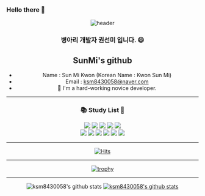 ### Hello there 👋

<div align="center">
  
 ![header](https://capsule-render.vercel.app/api?type=Slice&color=timeGradient&height=250&text=KwonSunMi&desc=Have_a_happy_day&fontColor=FFCCE5)
  
 ### 병아리 개발자 권선미 입니다. 😄 
  
## SunMi's github
- Name : Sun Mi Kwon (Korean Name : Kwon Sun Mi)
- Email : ksm8430058@naver.com
- 🔭 I'm a hard-working novice developer.

* * *
### 📚 Study List 📖
<img src="https://img.shields.io/badge/c-F8C517?style=for-the-badge&logo=C&logoColor=white">
<img src="https://img.shields.io/badge/Arduino-FF6384?style=for-the-badge&logo=Arduino&logoColor=white">
<img src="https://img.shields.io/badge/c++-00599C?style=for-the-badge&logo=C++&logoColor=white">
<img src="https://img.shields.io/badge/c sharp-000000?style=for-the-badge&logo=C Sharp&logoColor=white">
<img src="https://img.shields.io/badge/SQL-CC2927?style=for-the-badge&logo=Microsoft SQL Server&logoColor=black"> 
<br/>
<img src="https://img.shields.io/badge/PowerPoint-B7472A?style=for-the-badge&logo=Microsoft PowerPoint&logoColor=white"> 
<img src="https://img.shields.io/badge/ERP-009DB1?style=for-the-badge&logo=&logoColor=">
<img src="https://img.shields.io/badge/.NET-512BD4?style=for-the-badge&logo=.NET&logoColor=white"> 
<img src="https://img.shields.io/badge/GitHub-F05032?style=for-the-badge&logo=GitHub&logoColor=white">
<img src="https://img.shields.io/badge/Raspberry Pi-A22846?style=for-the-badge&logo=Raspberry Pi&logoColor=white">
<img src="https://img.shields.io/badge/Linux-FCC624?style=for-the-badge&logo=Linux&logoColor=white">
  
* * *
[![Hits](https://hits.seeyoufarm.com/api/count/incr/badge.svg?url=https%3A%2F%2Fgithub.com%2Fksm8430058%2Fksm8430058&count_bg=%23E75FC2&title_bg=%23C571F5&icon=&icon_color=%23E7E7E7&title=hits&edge_flat=false)](https://hits.seeyoufarm.com)
<br/>
 ****
[![trophy](https://github-profile-trophy.vercel.app/?username=ksm8430058)](https://github.com/ryo-ma/github-profile-trophy) 
* * *

![ksm8430058's github stats](https://github-readme-stats.vercel.app/api?username=ksm8430058&show_icons=true)
[![ksm8430058's github stats](https://github-readme-stats.vercel.app/api/top-langs/?username=ksm8430058&show_icons=true&hide_border=true&title_color=004386&icon_color=004386&layout=compact)](https://github.com/ksm8430058)
  


<!--
**ksm8430058/ksm8430058** is a ✨ _special_ ✨ repository because its `README.md` (this file) appears on your GitHub profile.

Here are some ideas to get you started:

- 🔭 I’m currently working on ...
- 🌱 I’m currently learning ...
- 👯 I’m looking to collaborate on ...cor
- 🤔 I’m looking for help with ...
- 💬 Ask me about ...
- 📫 How to reach me: ...
- 😄 Pronouns: ...
- ⚡ Fun fact: ...
-->

  </div>
